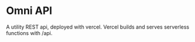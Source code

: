 # Omni API

A utility REST api, deployed with vercel.
Vercel builds and serves serverless functions with /api.
